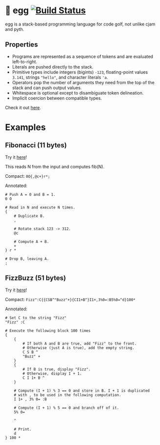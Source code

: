 🥚 egg [![Build Status](https://travis-ci.org/forestbelton/egg.svg?branch=master)](https://travis-ci.org/forestbelton/egg)
===

egg is a stack-based programming language for code golf, not unlike cjam and pyth.

Properties
----------

* Programs are represented as a sequence of tokens and are evaluated left-to-right.
* Literals are pushed directly to the stack.
* Primitive types include integers (bigints) `-123`, floating-point values `3.141`, strings `"hello"`, and character literals `'a`.
* Operators pop the number of arguments they need from the top of the stack and can push output values.
* Whitespace is optional except to disambiguate token delineation.
* Implicit coercion between compatible types.

Check it out [here](https://forestbelton.github.io/egg/).

Examples
========

Fibonacci (11 bytes)
---------

Try it [here](https://forestbelton.github.io/egg/?try=0O%7B%2C@c%2B%7Dr*%3B#interpreter)!

This reads N from the input and computes fib(N).

Compact: `0O{,@c+}r*;`

Annotated:
```
# Push A = 0 and B = 1.
0 O

# Read in N and execute N times.
{
    # Duplicate B.
    ,

    # Rotate stack 123 -> 312.
    @c

    # Compute A + B.
    +
} r *

# Drop B, leaving A.
;
```

FizzBuzz (51 bytes)
--------

Try it [here](https://forestbelton.github.io/egg/?try=%22Fizz%22%3AC%7B%7BCSB%5E%22Buzz%22%2B%7D%7BCI1+B%5E%7DI1+%2C3%250%3D%3AB5%250%3D%5Ed%7D100*#interpreter)!

Compact: `Fizz":C{{CSB^"Buzz"+}{CI1+B^}I1+,3%0=:B5%0=^d}100*`

Annotated:
```
# Set C to the string "Fizz"
"Fizz" :C

# Execute the following block 100 times
{
    {
        # If both A and B are true, add "Fizz" to the front.
        # Otherwise (just A is true), add the empty string.
        C S B ^
        "Buzz" +
    }
    {
        # If B is true, display "Fizz".
        # Otherwise, display I + 1.
        C I 1+ B ^
    }

    # Compute (I + 1) % 3 == 0 and store in B. I + 1 is duplicated
    # with , to be used in the following computation.
    I 1+ , 3% 0= :B

    # Compute (I + 1) % 5 == 0 and branch off of it.
    5% 0=

    ^

    # Print.
    d
} 100 *
```

